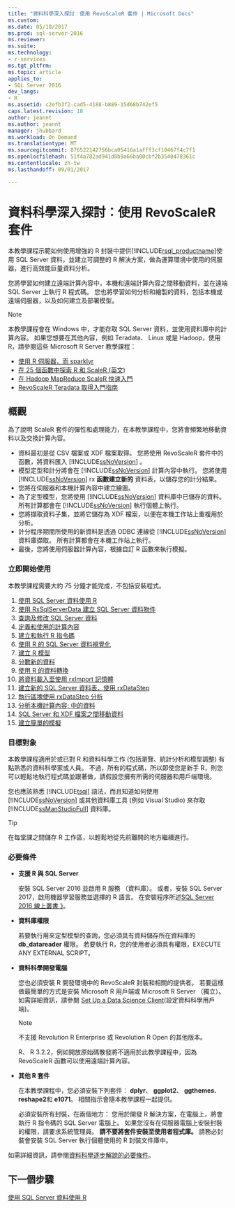 ```yaml
---
title: "資料科學深入探討︰使用 RevoScaleR 套件 | Microsoft Docs"
ms.custom: 
ms.date: 05/18/2017
ms.prod: sql-server-2016
ms.reviewer: 
ms.suite: 
ms.technology:
- r-services
ms.tgt_pltfrm: 
ms.topic: article
applies_to:
- SQL Server 2016
dev_langs:
- R
ms.assetid: c2efb3f2-cad5-4188-b889-15d68b742ef5
caps.latest.revision: 18
author: jeannt
ms.author: jeannt
manager: jhubbard
ms.workload: On Demand
ms.translationtype: MT
ms.sourcegitcommit: 876522142756bca05416a1afff3cf10467f4c7f1
ms.openlocfilehash: 51f4a782ad941d8b9a66ba00cbf2b3540478361c
ms.contentlocale: zh-tw
ms.lasthandoff: 09/01/2017

---
```

# <a name="data-science-deep-dive-using-the-revoscaler-packages"></a>資料科學深入探討︰使用 RevoScaleR 套件

本教學課程示範如何使用增強的 R 封裝中提供[!INCLUDE[rsql_productname](../../includes/rsql-productname-md.md)]使用 SQL Server 資料，並建立可調整的 R 解決方案，做為運算環境中使用的伺服器，進行高效能巨量資料分析。

您將學習如何建立遠端計算內容中，本機和遠端計算內容之間移動資料，並在遠端 SQL Server 上執行 R 程式碼。 您也將學習如何分析和繪製的資料，包括本機或遠端伺服器，以及如何建立及部署模型。

> [!NOTE]
> 
> 本教學課程會在 Windows 中，才能存取 SQL Server 資料，並使用資料庫中的計算內容。 如果您想要在其他內容，例如 Teradata、 Linux 或是 Hadoop，使用 R，請參閱這些 Microsoft R Server 教學課程： 
> + [使用 R 伺服器，而 sparklyr](https://msdn.microsoft.com/microsoft-r/microsoft-r-get-started-spark-interop)
> + [在 25 個函數中探索 R 和 ScaleR (英文)](https://msdn.microsoft.com/microsoft-r/microsoft-r-tutorial-r2revoscaler)
> + [在 Hadoop MapReduce ScaleR 快速入門](https://msdn.microsoft.com/microsoft-r/scaler-hadoop-getting-started)
> + [RevoScaleR Teradata 取得入門指南](https://msdn.microsoft.com/microsoft-r/scaler-teradata-getting-started)

## <a name="overview"></a>概觀

為了說明 ScaleR 套件的彈性和處理能力，在本教學課程中，您將會頻繁地移動資料以及交換計算內容。

+ 資料最初是從 CSV 檔案或 XDF 檔案取得。 您將使用 RevoScaleR 套件中的函數，將資料匯入 [!INCLUDE[ssNoVersion](../../includes/ssnoversion-md.md)] 。
+ 模型定型和計分將會在 [!INCLUDE[ssNoVersion](../../includes/ssnoversion-md.md)] 計算內容中執行。
    您將使用 [!INCLUDE[ssNoVersion](../../includes/ssnoversion-md.md)] rx **函數建立新的** 資料表，以儲存您的計分結果。
+ 您將在伺服器和本機計算內容中建立繪圖。
+ 為了定型模型，您將使用 [!INCLUDE[ssNoVersion](../../includes/ssnoversion-md.md)] 資料庫中已儲存的資料。 所有計算都會在 [!INCLUDE[ssNoVersion](../../includes/ssnoversion-md.md)] 執行個體上執行。
+ 您將擷取資料子集，並將它儲存為 XDF 檔案，以便在本機工作站上重複用於分析。
+ 計分程序期間所使用的新資料是透過 ODBC 連線從 [!INCLUDE[ssNoVersion](../../includes/ssnoversion-md.md)] 資料庫擷取。 所有計算都會在本機工作站上執行。
+ 最後，您將使用伺服器計算內容，根據自訂 R 函數來執行模擬。

### <a name="get-started-now"></a>立即開始使用

本教學課程需要大約 75 分鐘才能完成，不包括安裝程式。

1. [使用 SQL Server 資料使用 R](../../advanced-analytics/tutorials/deepdive-work-with-sql-server-data-using-r.md)
2. [使用 RxSqlServerData 建立 SQL Server 資料物件](../../advanced-analytics/tutorials/deepdive-create-sql-server-data-objects-using-rxsqlserverdata.md)
3. [查詢及修改 SQL Server 資料](../../advanced-analytics/tutorials/deepdive-query-and-modify-the-sql-server-data.md)
4. [定義和使用的計算內容](../../advanced-analytics/tutorials/deepdive-define-and-use-compute-contexts.md)
5. [建立和執行 R 指令碼](../../advanced-analytics/tutorials/deepdive-create-and-run-r-scripts.md)
6. [使用 R 的 SQL Server 資料視覺化](../../advanced-analytics/tutorials/deepdive-visualize-sql-server-data-using-r.md)
7. [建立 R 模型](../../advanced-analytics/tutorials/deepdive-create-models.md)
8. [分數新的資料](../../advanced-analytics/tutorials/deepdive-score-new-data.md)
9. [使用 R 的資料轉換](../../advanced-analytics/tutorials/deepdive-transform-data-using-r.md)
10. [將資料載入至使用 rxImport 記憶體](../../advanced-analytics/tutorials/deepdive-load-data-into-memory-using-rximport.md)
11. [建立新的 SQL Server 資料表，使用 rxDataStep](../../advanced-analytics/tutorials/deepdive-create-new-sql-server-table-using-rxdatastep.md)
12. [執行區塊使用 rxDataStep 分析](../../advanced-analytics/tutorials/deepdive-perform-chunking-analysis-using-rxdatastep.md)
13. [分析本機計算內容; 中的資料](../../advanced-analytics/tutorials/deepdive-analyze-data-in-local-compute-context.md)
14. [SQL Server 和 XDF 檔案之間移動資料](../../advanced-analytics/tutorials/deepdive-move-data-between-sql-server-and-xdf-file.md)
15. [建立簡單的模擬](../../advanced-analytics/tutorials/deepdive-create-a-simple-simulation.md)

### <a name="target-audience"></a>目標對象

本教學課程適用於或已對 R 和資料科學工作 (包括瀏覽、統計分析和模型調整) 有點熟悉的資料科學家或人員。  不過，所有的程式碼，所以即使您是新手 R，則您可以輕鬆地執行程式碼並跟著做，請假設您擁有所需的伺服器和用戶端環境。

您也應該熟悉 [!INCLUDE[tsql](../../includes/tsql-md.md)] 語法，而且知道如何使用 [!INCLUDE[ssNoVersion](../../includes/ssnoversion-md.md)] 或其他資料庫工具 (例如 Visual Studio) 來存取 [!INCLUDE[ssManStudioFull](../../includes/ssmanstudiofull-md.md)] 資料庫。
  
> [!TIP]
> 在每堂課之間儲存 R 工作區，以輕鬆地從先前離開的地方繼續進行。

### <a name="prerequisites"></a>必要條件

- **支援 R 與 SQL Server**
  
    安裝 SQL Server 2016 並啟用 R 服務 （資料庫）。 或者，安裝 SQL Server 2017，啟用機器學習服務並選擇的 R 語言。 在安裝程序所述[SQL Server 2016 線上叢書 》](http://msdn.microsoft.com/library/mt696069(SQL.130).aspx)。
  
-  **資料庫權限**
  
    若要執行用來定型模型的查詢，您必須具有資料儲存所在資料庫的 **db_datareader** 權限。 若要執行 R，您的使用者必須具有權限，EXECUTE ANY EXTERNAL SCRIPT。

-   **資料科學開發電腦**
  
    您也必須安裝 R 開發環境中的 RevoScaleR 封裝和相關的提供者。 若要這樣做最簡單的方式是安裝 Microsoft R 用戶端或 Microsoft R Server （獨立）。 如需詳細資訊，請參閱 [Set Up a Data Science Client](http://msdn.microsoft.co/library/mt696067(SQL.130).aspx)(設定資料科學用戶端)。
      
    > [!NOTE] 
    > 不支援 Revolution R Enterprise 或 Revolution R Open 的其他版本。
    > 
    > R、 R 3.2.2，例如開放原始碼散發將不適用於此教學課程中，因為 RevoScaleR 函數可以使用遠端計算內容。
  
-   **其他 R 套件**
  
    在本教學課程中，您必須安裝下列套件︰ **dplyr**、 **ggplot2**、 **ggthemes**、 **reshape2**和 **e1071**。 相關指示會隨本教學課程一起提供。
  
    必須安裝所有封裝，在兩個地方： 您用於開發 R 解決方案，在電腦上，將會執行 R 指令碼的 SQL Server 電腦上。 如果您沒有在伺服器電腦上安裝封裝的權限，請要求系統管理員。 **請不要將套件安裝至使用者程式庫。** 請務必封裝會安裝 SQL Server 執行個體使用的 R 封裝文件庫中。

如需詳細資訊，請參閱[資料科學逐步解說的必要條件](../../advanced-analytics/tutorials/walkthrough-prerequisites-for-data-science-walkthroughs.md)。



## <a name="next-step"></a>下一個步驟

[使用 SQL Server 資料使用 R](../../advanced-analytics/tutorials/deepdive-work-with-sql-server-data-using-r.md)



